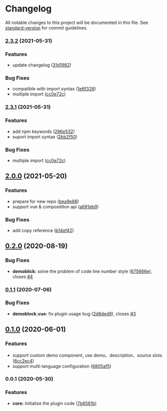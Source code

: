 # Changelog

All notable changes to this project will be documented in this file. See [standard-version](https://github.com/conventional-changelog/standard-version) for commit guidelines.

### [2.3.2](https://github.com/wkcole/vuepress-plugin-demo-container-v2/compare/v2.2.0...v2.3.2) (2021-05-31)


### Features

* update changelog ([31d1982](https://github.com/wkcole/vuepress-plugin-demo-container-v2/commit/31d19820e6377cd1ca24f332527ad1f9c6a91dd3))


### Bug Fixes

* compatible with import syntax ([1e6f328](https://github.com/wkcole/vuepress-plugin-demo-container-v2/commit/1e6f328f3c5f839dc0ebe7142b5b45255f6ba5f0))
* multiple import ([cc0e72c](https://github.com/wkcole/vuepress-plugin-demo-container-v2/commit/cc0e72ce68cd1dea1830ebe93a9f8154e12566a7))

### [2.3.1](https://github.com/wkcole/vuepress-plugin-demo-container-v2/compare/v2.3.0...v2.3.1) (2021-05-31)

### Features

* add npm keywords ([296e532](https://github.com/wkcole/vuepress-plugin-demo-container-v2/commit/296e532a1963eb2675e74506307a4d2fe1b7abfb))
* suport import syntax ([2bb2f50](https://github.com/wkcole/vuepress-plugin-demo-container-v2/commit/2bb2f50c057478296f69f9ac6590330cf7186dc7))


### Bug Fixes

* multiple import ([cc0e72c](https://github.com/wkcole/vuepress-plugin-demo-container-v2/commit/cc0e72ce68cd1dea1830ebe93a9f8154e12566a7))

## [2.0.0](https://github.com/wkcole/vuepress-plugin-demo-container-v2/compare/v0.2.0...v2.0.0) (2021-05-20)


### Features

* prepare for new repo ([bea9e88](https://github.com/wkcole/vuepress-plugin-demo-container-v2/commit/bea9e885441ce8b0a3d403d4947cac276e781be5))
* support vue & composititon api ([a691eb9](https://github.com/wkcole/vuepress-plugin-demo-container-v2/commit/a691eb9cb623676894b16e157aaad072d7952c08))


### Bug Fixes

* add copy reference ([b14ef42](https://github.com/wkcole/vuepress-plugin-demo-container-v2/commit/b14ef42b98152adde68259737db6611baa9c4c34))

## [0.2.0](https://github.com/calebman/vuepress-plugin-demo-container/compare/v0.1.1...v0.2.0) (2020-08-19)


### Bug Fixes

* **demoblick:** solve the problem of code line number style ([675666e](https://github.com/calebman/vuepress-plugin-demo-container/commit/675666eac7c20bc853be8b328b4b1134d91fa1af)), closes [#4](https://github.com/calebman/vuepress-plugin-demo-container/issues/4)

### [0.1.1](https://github.com/calebman/vuepress-plugin-demo-container/compare/v0.1.0...v0.1.1) (2020-07-06)


### Bug Fixes

* **demoblock.vue:** fix plugin usage bug ([2d8ded9](https://github.com/calebman/vuepress-plugin-demo-container/commit/2d8ded99d7cd1c9f8e345ff07a6ad66650d02182)), closes [#3](https://github.com/calebman/vuepress-plugin-demo-container/issues/3)

## [0.1.0](https://github.com/calebman/vuepress-plugin-demo-container/compare/v0.0.1...v0.1.0) (2020-06-01)


### Features

* support custom demo component, use demo、description、source slots ([6cc2ec4](https://github.com/calebman/vuepress-plugin-demo-container/commit/6cc2ec44afc44e0d69660f47b903cfda4c69ca29))
* support multi-language configuration ([6805af5](https://github.com/calebman/vuepress-plugin-demo-container/commit/6805af5bc607d645931270b21efa647fd542156f))

### 0.0.1 (2020-05-30)


### Features

* **core:** initialize the plugin code ([7b6581b](https://github.com/calebman/vuepress-plugin-demo-container/commit/7b6581b3877c0c8afecb4ac5ab73c898269827d6))
